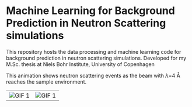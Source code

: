 # Machine Learning for Background Prediction in Neutron Scattering simulations
This repository hosts the data processing and machine learning code for background prediction in neutron scattering simulations. Developed for my M.Sc. thesis at Niels Bohr Institute, University of Copenhagen

This animation shows neutron scattering events as the beam with $\lambda$=4 Å reaches the sample environment.
<table>
  <tr>
    <td><img src=https://github.com/pkaracosta/Machine_Learning_background_prediction/blob/main/animation/zy_animation_4_full.gif" alt="GIF 1"></td>
    <td><img src=https://github.com/pkaracosta/Machine_Learning_background_prediction/blob/main/animation/zx_animation_4_full.gif" alt="GIF 1"></td>
  </tr>
</table>
